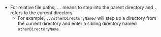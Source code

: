 * For relative file paths, `..` means to step into the parent directory and `.` refers to the current directory
  * For example, `../otherDirectoryName/` will step up a directory from the current directory and enter a sibling directory named `otherDirectoryName`
  